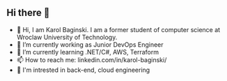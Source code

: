 ## Hi there 🙂

- 👋 Hi, I am Karol Baginski. I am a former student of computer science at Wroclaw University of Technology.
- 🔭 I’m currently working as Junior DevOps Engineer
- 🌱 I’m currently learning .NET/C#, AWS, Terraform
- 📫 How to reach me: linkedin.com/in/karol-baginski/
- 👀 I'm intrested in back-end, cloud engineering 

  
<!--
**KarBagi/KarBagi** is a ✨ _special_ ✨ repository because its `README.md` (this file) appears on your GitHub profile.

Here are some ideas to get you started:

- 🔭 I’m currently working on ...
- 🌱 I’m currently learning ...
- 👯 I’m looking to collaborate on ...
- 🤔 I’m looking for help with ...
- 💬 Ask me about ...
- 📫 How to reach me: ...
- 😄 Pronouns: ...
- ⚡ Fun fact: ...
-->
